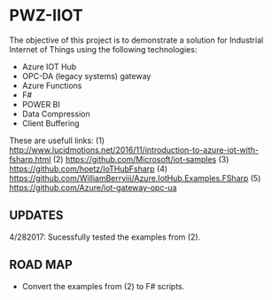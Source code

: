 # PWZ-IIOT

The objective of this project is to demonstrate a solution for Industrial Internet of Things using the following technologies:
   * Azure IOT Hub
   * OPC-DA (legacy systems) gateway
   * Azure Functions
   * F#
   * POWER BI
   * Data Compression
   * Client Buffering

These are usefull links:
(1) http://www.lucidmotions.net/2016/11/introduction-to-azure-iot-with-fsharp.html
(2) https://github.com/Microsoft/iot-samples
(3) https://github.com/hoetz/IoTHubFsharp
(4) https://github.com/WilliamBerryiii/Azure.IotHub.Examples.FSharp
(5) https://github.com/Azure/iot-gateway-opc-ua

## UPDATES
4/282017: Sucessfully tested the examples from (2).

## ROAD MAP
   * Convert the examples from (2) to F# scripts.
